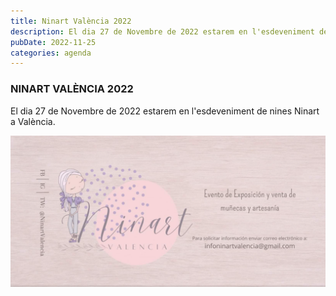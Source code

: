 ```yaml
---
title: Ninart València 2022
description: El dia 27 de Novembre de 2022 estarem en l'esdeveniment de nines Ninart a València.
pubDate: 2022-11-25
categories: agenda
---
```


### NINART VALÈNCIA 2022

El dia 27 de Novembre de 2022 estarem en l'esdeveniment de nines Ninart a València.

![](images/Captura-de-pantalla-2022-11-25-005600-1024x492.png)
